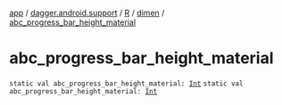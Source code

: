 [app](../../../index.md) / [dagger.android.support](../../index.md) / [R](../index.md) / [dimen](index.md) / [abc_progress_bar_height_material](./abc_progress_bar_height_material.md)

# abc_progress_bar_height_material

`static val abc_progress_bar_height_material: `[`Int`](https://kotlinlang.org/api/latest/jvm/stdlib/kotlin/-int/index.html)
`static val abc_progress_bar_height_material: `[`Int`](https://kotlinlang.org/api/latest/jvm/stdlib/kotlin/-int/index.html)